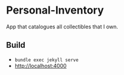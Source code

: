 # Personal-Inventory
App that catalogues all collectibles that I own.

## Build
* `bundle exec jekyll serve`
* [http://localhost:4000](http://localhost:4000)